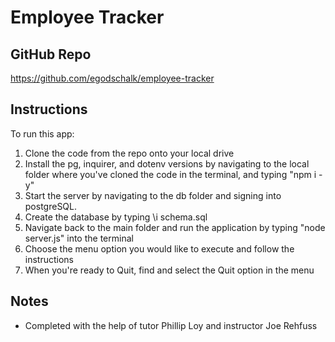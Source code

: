 # Employee Tracker

## GitHub Repo

https://github.com/egodschalk/employee-tracker

## Instructions

To run this app:
1. Clone the code from the repo onto your local drive
2. Install the pg, inquirer, and dotenv versions by navigating to the local folder where you've cloned the code in the terminal, and typing "npm i -y"
3. Start the server by navigating to the db folder and signing into postgreSQL. 
4. Create the database by typing \i schema.sql
5. Navigate back to the main folder and run the application by typing "node server.js" into the terminal
6. Choose the menu option you would like to execute and follow the instructions
7. When you're ready to Quit, find and select the Quit option in the menu

## Notes

- Completed with the help of tutor Phillip Loy and instructor Joe Rehfuss